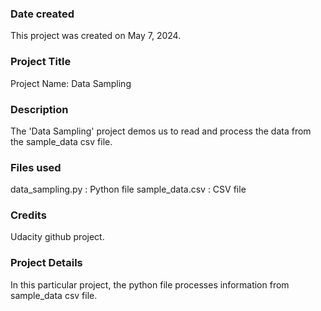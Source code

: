 
### Date created
This project was created on May 7, 2024.

### Project Title
Project Name: Data Sampling

### Description
The 'Data Sampling' project demos us to read and process the data from the sample_data csv file.

### Files used
data_sampling.py : Python file
sample_data.csv : CSV file

### Credits
Udacity github project.

### Project Details
In this particular project, the python file processes information from sample_data csv file.